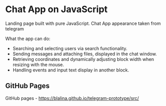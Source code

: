 # Chat App on JavaScript

Landing page built with pure JavaScript. Chat App appearance taken from telegram

What the app can do:

- Searching and selecting users via search functionality.
- Sending messages and attaching files, displayed in the chat window.
- Retrieving coordinates and dynamically adjusting block width when resizing with the mouse.
- Handling events and input text display in another block.

## GitHub Pages

GitHub pages - https://blalina.github.io/telegram-prototype/src/
